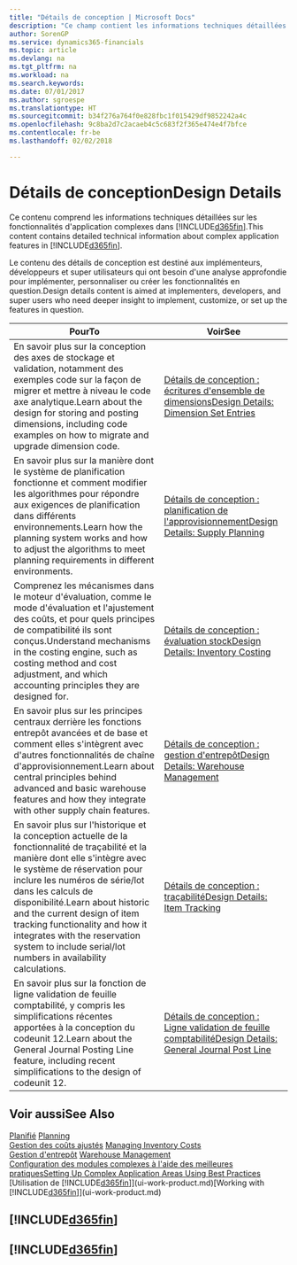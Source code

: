 ```yaml
---
title: "Détails de conception | Microsoft Docs"
description: "Ce champ contient les informations techniques détaillées sur les fonctionnalités d'application complexes dans Finance and Operations, Business edition."
author: SorenGP
ms.service: dynamics365-financials
ms.topic: article
ms.devlang: na
ms.tgt_pltfrm: na
ms.workload: na
ms.search.keywords: 
ms.date: 07/01/2017
ms.author: sgroespe
ms.translationtype: HT
ms.sourcegitcommit: b34f276a764f0e828fbc1f015429df9852242a4c
ms.openlocfilehash: 9c8ba2d7c2acaeb4c5c683f2f365e474e4f7bfce
ms.contentlocale: fr-be
ms.lasthandoff: 02/02/2018

---
```

# <a name="design-details"></a><span data-ttu-id="40589-103">Détails de conception</span><span class="sxs-lookup"><span data-stu-id="40589-103">Design Details</span></span>
<span data-ttu-id="40589-104">Ce contenu comprend les informations techniques détaillées sur les fonctionnalités d'application complexes dans [!INCLUDE[d365fin](includes/d365fin_md.md)].</span><span class="sxs-lookup"><span data-stu-id="40589-104">This content contains detailed technical information about complex application features in [!INCLUDE[d365fin](includes/d365fin_md.md)].</span></span>  

 <span data-ttu-id="40589-105">Le contenu des détails de conception est destiné aux implémenteurs, développeurs et super utilisateurs qui ont besoin d'une analyse approfondie pour implémenter, personnaliser ou créer les fonctionnalités en question.</span><span class="sxs-lookup"><span data-stu-id="40589-105">Design details content is aimed at implementers, developers, and super users who need deeper insight to implement, customize, or set up the features in question.</span></span>  

|<span data-ttu-id="40589-106">**Pour**</span><span class="sxs-lookup"><span data-stu-id="40589-106">**To**</span></span>|<span data-ttu-id="40589-107">**Voir**</span><span class="sxs-lookup"><span data-stu-id="40589-107">**See**</span></span>|  
|------------|-------------|  
|<span data-ttu-id="40589-108">En savoir plus sur la conception des axes de stockage et validation, notamment des exemples code sur la façon de migrer et mettre à niveau le code axe analytique.</span><span class="sxs-lookup"><span data-stu-id="40589-108">Learn about the design for storing and posting dimensions, including code examples on how to migrate and upgrade dimension code.</span></span>|[<span data-ttu-id="40589-109">Détails de conception : écritures d'ensemble de dimensions</span><span class="sxs-lookup"><span data-stu-id="40589-109">Design Details: Dimension Set Entries</span></span>](design-details-dimension-set-entries.md)|  
|<span data-ttu-id="40589-110">En savoir plus sur la manière dont le système de planification fonctionne et comment modifier les algorithmes pour répondre aux exigences de planification dans différents environnements.</span><span class="sxs-lookup"><span data-stu-id="40589-110">Learn how the planning system works and how to adjust the algorithms to meet planning requirements in different environments.</span></span>|[<span data-ttu-id="40589-111">Détails de conception : planification de l'approvisionnement</span><span class="sxs-lookup"><span data-stu-id="40589-111">Design Details: Supply Planning</span></span>](design-details-supply-planning.md)|  
|<span data-ttu-id="40589-112">Comprenez les mécanismes dans le moteur d'évaluation, comme le mode d'évaluation et l'ajustement des coûts, et pour quels principes de compatibilité ils sont conçus.</span><span class="sxs-lookup"><span data-stu-id="40589-112">Understand mechanisms in the costing engine, such as costing method and cost adjustment, and which accounting principles they are designed for.</span></span>|[<span data-ttu-id="40589-113">Détails de conception : évaluation stock</span><span class="sxs-lookup"><span data-stu-id="40589-113">Design Details: Inventory Costing</span></span>](design-details-inventory-costing.md)|  
|<span data-ttu-id="40589-114">En savoir plus sur les principes centraux derrière les fonctions entrepôt avancées et de base et comment elles s'intègrent avec d'autres fonctionnalités de chaîne d'approvisionnement.</span><span class="sxs-lookup"><span data-stu-id="40589-114">Learn about central principles behind advanced and basic warehouse features and how they integrate with other supply chain features.</span></span>|[<span data-ttu-id="40589-115">Détails de conception : gestion d'entrepôt</span><span class="sxs-lookup"><span data-stu-id="40589-115">Design Details: Warehouse Management</span></span>](design-details-warehouse-management.md)|  
|<span data-ttu-id="40589-116">En savoir plus sur l'historique et la conception actuelle de la fonctionnalité de traçabilité et la manière dont elle s'intègre avec le système de réservation pour inclure les numéros de série/lot dans les calculs de disponibilité.</span><span class="sxs-lookup"><span data-stu-id="40589-116">Learn about historic and the current design of item tracking functionality and how it integrates with the reservation system to include serial/lot numbers in availability calculations.</span></span>|[<span data-ttu-id="40589-117">Détails de conception : traçabilité</span><span class="sxs-lookup"><span data-stu-id="40589-117">Design Details: Item Tracking</span></span>](design-details-item-tracking.md)|  
|<span data-ttu-id="40589-118">En savoir plus sur la fonction de ligne validation de feuille comptabilité, y compris les simplifications récentes apportées à la conception du codeunit 12.</span><span class="sxs-lookup"><span data-stu-id="40589-118">Learn about the General Journal Posting Line feature, including recent simplifications to the design of codeunit 12.</span></span>|[<span data-ttu-id="40589-119">Détails de conception : Ligne validation de feuille comptabilité</span><span class="sxs-lookup"><span data-stu-id="40589-119">Design Details: General Journal Post Line</span></span>](design-details-general-journal-post-line.md)|  

## <a name="see-also"></a><span data-ttu-id="40589-120">Voir aussi</span><span class="sxs-lookup"><span data-stu-id="40589-120">See Also</span></span>  
 <span data-ttu-id="40589-121">[Planifié](production-planning.md) </span><span class="sxs-lookup"><span data-stu-id="40589-121">[Planning](production-planning.md) </span></span>  
 <span data-ttu-id="40589-122">[Gestion des coûts ajustés](finance-manage-inventory-costs.md) </span><span class="sxs-lookup"><span data-stu-id="40589-122">[Managing Inventory Costs](finance-manage-inventory-costs.md) </span></span>  
 <span data-ttu-id="40589-123">[Gestion d'entrepôt](warehouse-manage-warehouse.md) </span><span class="sxs-lookup"><span data-stu-id="40589-123">[Warehouse Management](warehouse-manage-warehouse.md) </span></span>  
 [<span data-ttu-id="40589-124">Configuration des modules complexes à l'aide des meilleures pratiques</span><span class="sxs-lookup"><span data-stu-id="40589-124">Setting Up Complex Application Areas Using Best Practices</span></span>](set-up-complex-application-areas-using-best-practices.md)  
 <span data-ttu-id="40589-125">[Utilisation de [!INCLUDE[d365fin](includes/d365fin_md.md)]](ui-work-product.md)</span><span class="sxs-lookup"><span data-stu-id="40589-125">[Working with [!INCLUDE[d365fin](includes/d365fin_md.md)]](ui-work-product.md)</span></span>

 ## [!INCLUDE[d365fin](includes/free_trial_md.md)]  
 ## [!INCLUDE[d365fin](includes/training_link_md.md)]

